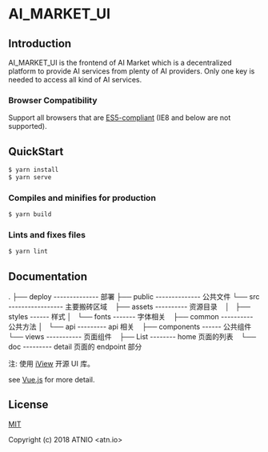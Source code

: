 # AI_MARKET_UI

## Introduction
AI_MARKET_UI is the frontend of AI Market which is a decentralized platform to provide AI services from plenty of AI providers.
Only one key is needed to access all kind of AI services.

### Browser Compatibility
Support all browsers that are [ES5-compliant](http://kangax.github.io/compat-table/es5/) (IE8 and below are not supported).

## QuickStart
```bash
$ yarn install
$ yarn serve
```

### Compiles and minifies for production
```bash
$ yarn build
```

### Lints and fixes files
```bash
$ yarn lint
```

## Documentation

.
├── deploy -------------- 部署
├── public -------------- 公共文件
└── src ----------------- 主要搬砖区域
    ├── assets ---------- 资源目录
    │   ├── styles ------ 样式
    │   └── fonts ------- 字体相关
    ├── common ---------- 公共方法
    │   └── api --------- api 相关
    ├── components ------ 公共组件
    └── views ----------- 页面组件
        ├── List -------- home 页面的列表
        └── doc --------- detail 页面的 endpoint 部分

注: 使用 [iView](https://www.iviewui.com/) 开源 UI 库。

see [Vue.js](https://vuejs.org/) for more detail.

## License
[MIT](http://opensource.org/licenses/MIT)

Copyright (c) 2018 ATNIO <atn.io>
